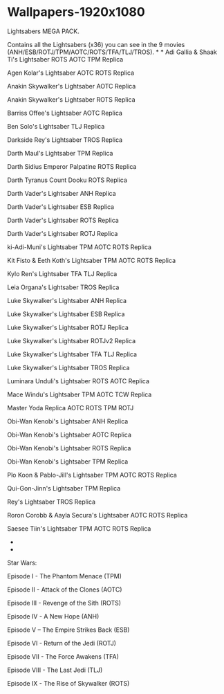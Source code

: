 # Wallpapers-1920x1080

Lightsabers MEGA PACK.

Contains all the Lightsabers (x36) you can see in the 9 movies (ANH/ESB/ROTJ/TPM/AOTC/ROTS/TFA/TLJ/TROS).
*
*
Adi Gallia & Shaak Ti's Lightsaber ROTS AOTC TPM Replica

Agen Kolar's Lightsaber AOTC ROTS Replica

Anakin Skywalker's Lightsaber AOTC Replica

Anakin Skywalker's Lightsaber ROTS Replica

Barriss Offee's Lightsaber AOTC Replica

Ben Solo's Lightsaber TLJ Replica

Darkside Rey's Lightsaber TROS Replica

Darth Maul's Lightsaber TPM Replica

Darth Sidius Emperor Palpatine ROTS Replica

Darth Tyranus Count Dooku ROTS Replica

Darth Vader's Lightsaber ANH Replica

Darth Vader's Lightsaber ESB Replica

Darth Vader's Lightsaber ROTS Replica

Darth Vader's Lightsaber ROTJ Replica

ki-Adi-Muni's Lightsaber TPM AOTC ROTS Replica

Kit Fisto & Eeth Koth's Lightsaber TPM AOTC ROTS Replica

Kylo Ren's Lightsaber TFA TLJ Replica

Leia Organa's Lightsaber TROS Replica

Luke Skywalker's Lightsaber ANH Replica

Luke Skywalker's Lightsaber ESB Replica

Luke Skywalker's Lightsaber ROTJ Replica

Luke Skywalker's Lightsaber ROTJv2 Replica

Luke Skywalker's Lightsaber TFA TLJ Replica

Luke Skywalker's Lightsaber TROS Replica

Luminara Unduli's Lightsaber ROTS AOTC Replica

Mace Windu's Lightsaber TPM AOTC TCW Replica

Master Yoda Replica AOTC ROTS TPM ROTJ

Obi-Wan Kenobi's Lightsaber ANH Replica

Obi-Wan Kenobi's Lightsaber AOTC Replica

Obi-Wan Kenobi's Lightsaber ROTS Replica

Obi-Wan Kenobi's Lightsaber TPM Replica

Plo Koon & Pablo-Jill's Lightsaber TPM AOTC ROTS Replica

Qui-Gon-Jinn's Lightsaber TPM Replica

Rey's Lightsaber TROS Replica

Roron Corobb & Aayla Secura's Lightsaber AOTC ROTS Replica

Saesee Tiin's Lightsaber TPM AOTC ROTS Replica

*
*

Star Wars: 

Episode I - The Phantom Menace (TPM)

Episode II - Attack of the Clones (AOTC)

Episode III - Revenge of the Sith (ROTS)

Episode IV - A New Hope (ANH)

Episode V – The Empire Strikes Back (ESB)

Episode VI - Return of the Jedi (ROTJ)

Episode VII - The Force Awakens (TFA)

Episode VIII - The Last Jedi (TLJ)

Episode IX - The Rise of Skywalker (ROTS)
